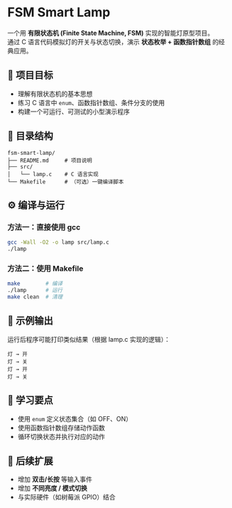 # FSM Smart Lamp

一个用 **有限状态机 (Finite State Machine, FSM)** 实现的智能灯原型项目。  
通过 C 语言代码模拟灯的开关与状态切换，演示 **状态枚举 + 函数指针数组** 的经典应用。

## 🎯 项目目标
- 理解有限状态机的基本思想  
- 练习 C 语言中 `enum`、函数指针数组、条件分支的使用  
- 构建一个可运行、可测试的小型演示程序  

## 📂 目录结构
```
fsm-smart-lamp/
├── README.md     # 项目说明
├── src/
│   └── lamp.c    # C 语言实现
└── Makefile      # （可选）一键编译脚本
```

## ⚙️ 编译与运行

### 方法一：直接使用 gcc
```bash
gcc -Wall -O2 -o lamp src/lamp.c
./lamp
```

### 方法二：使用 Makefile
```bash
make        # 编译
./lamp      # 运行
make clean  # 清理
```

## 🧪 示例输出
运行后程序可能打印类似结果（根据 lamp.c 实现的逻辑）：  
```
灯 → 开
灯 → 关
灯 → 开
灯 → 关
```

## 📖 学习要点
- 使用 `enum` 定义状态集合（如 OFF、ON）  
- 使用函数指针数组存储动作函数  
- 循环切换状态并执行对应的动作  

## 📌 后续扩展
- 增加 **双击/长按** 等输入事件  
- 增加 **不同亮度 / 模式切换**  
- 与实际硬件（如树莓派 GPIO）结合  
